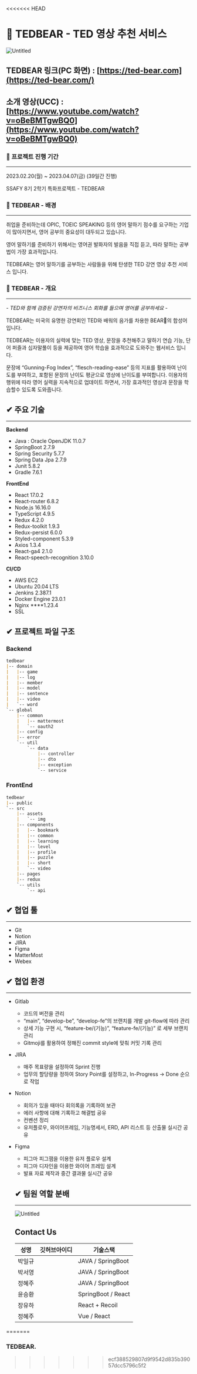<<<<<<< HEAD
# 🐻 TEDBEAR - TED 영상 추천 서비스
![Untitled](https://s3-us-west-2.amazonaws.com/secure.notion-static.com/a6a623a7-7854-4422-9d4c-dfaad9126e02/Untitled.png)

## TEDBEAR 링크(PC 화면) : [https://ted-bear.com](https://ted-bear.com/)

## 소개 영상(UCC) : [https://www.youtube.com/watch?v=oBeBMTgwBQ0](https://www.youtube.com/watch?v=oBeBMTgwBQ0)

### 👣 프로젝트 진행 기간
---
2023.02.20(월) ~ 2023.04.07(금) (39일간 진행)

SSAFY 8기 2학기 특화프로젝트 - TEDBEAR

### 🐻 TEDBEAR - 배경
---

취업을 준비하는데 OPIC, TOEIC SPEAKING 등의 영어 말하기 점수를 요구하는 기업이 많아지면서, 영어 공부의 중요성이 대두되고 있습니다.

영어 말하기를 준비하기 위해서는 영어권 발화자의 발음을 직접 듣고, 따라 말하는 공부법이 가장 효과적입니다.

TEDBEAR는 영어 말하기를 공부하는 사람들을 위해 탄생한 TED 강연 영상 추천 서비스 입니다.

### 👣 TEDBEAR - 개요

---

*- TED와 함께 검증된 강연자의 비즈니스 회화를 들으며 영어를 공부하세요 -*

TEDBEAR는 미국의 유명한 강연회인 TED와 배워의 음가를 차용한 BEAR🐻의 합성어입니다.

TEDBEAR는 이용자의 실력에 맞는 TED 영상, 문장을 추천해주고 말하기 연습 기능, 단어 퍼즐과 십자말풀이 등을 제공하여 영어 학습을 효과적으로 도와주는 웹서비스 입니다.

문장에 “Gunning-Fog Index”, “flesch-reading-ease” 등의 지표를 활용하여 난이도를 부여하고,  포함된 문장의 난이도 평균으로 영상에 난이도를 부여합니다. 이용자의 행위에 따라 영어 실력을 지속적으로 업데이트 하면서, 가장 효과적인 영상과 문장을 학습할수 있도록 도와줍니다.

## **✔ 주요 기술**

---

**Backend**

- Java : Oracle OpenJDK 11.0.7
- SpringBoot 2.7.9
- Spring Security 5.7.7
- Spring Data Jpa 2.7.9
- Junit 5.8.2
- Gradle 7.6.1

**FrontEnd**

- React 17.0.2
- React-router 6.8.2
- Node.js 16.16.0
- TypeScript 4.9.5
- Redux 4.2.0
- Redux-toolkit 1.9.3
- Redux-persist 6.0.0
- Styled-component 5.3.9
- Axios 1.3.4
- React-ga4 2.1.0
- React-speech-recognition 3.10.0

**CI/CD**

- AWS EC2
- Ubuntu 20.04 LTS
- Jenkins 2.387.1
- Docker Engine 23.0.1
- Nginx ****1.23.4
- SSL

## **✔ 프로젝트 파일 구조**

### Backend

```markdown
tedbear
|-- domain
|   |-- game
|   |-- log
|   |-- member
|   |-- model
|   |-- sentence
|   |-- video
|   `-- word
`-- global
    |-- common
    |   |-- mattermost
    |   `-- oauth2
    |-- config
    |-- error
    `-- util
        `-- data
            |-- controller
            |-- dto
            |-- exception
            `-- service
```

### FrontEnd

```markdown
tedbear
|-- public
`-- src
    |-- assets
    |   `-- img
    |-- components
    |   |-- bookmark
    |   |-- common
    |   |-- learning
    |   |-- level
    |   |-- profile
    |   |-- puzzle
    |   |-- short
    |   `-- video
    |-- pages
    |-- redux
    `-- utils
        `-- api
```

## ✔ 협업 툴

---

- Git
- Notion
- JIRA
- Figma
- MatterMost
- Webex

## ✔ 협업 환경

---

- Gitlab
    - 코드의 버전을 관리
    - “main”, “develop-be”, “develop-fe”의 브랜치를 개발 git-flow에 따라 관리
    - 상세 기능 구현 시, “feature-be/(기능)”, “feature-fe/(기능)” 로 세부 브랜치 관리
    - Gitmoji를 활용하여 정해진 commit style에 맞춰 커밋 기록 관리
- JIRA
    - 매주 목표량을 설정하여 Sprint 진행
    - 업무의 할당량을 정하여 Story Point를 설정하고, In-Progress -> Done 순으로 작업
- Notion
    - 회의가 있을 때마다 회의록을 기록하여 보관
    - 에러 사항에 대해 기록하고 해결법 공유
    - 컨벤션 정리
    - 유저플로우, 와이어프레임, 기능명세서, ERD, API 리스트 등 산출물 실시간 공유
- Figma
    - 피그마 피그잼을 이용한 유저 플로우 설계
    - 피그마 디자인을 이용한 와이어 프레임 설계
    - 발표 자료 제작과 중간 결과물 실시간 공유
    
    ## ✔ 팀원 역할 분배
    
    ---
    
    ![Untitled](https://s3-us-west-2.amazonaws.com/secure.notion-static.com/7415f17f-4cb6-4f94-aa21-bd2f50c78b97/Untitled.png)
    
    ## Contact Us
    
    | 성명 | 깃허브아이디 | 기술스택 |
    | --- | --- | --- |
    | 박일규 |  | JAVA / SpringBoot |
    | 박서영 |  | JAVA / SpringBoot |
    | 정혜주 |  | JAVA / SpringBoot |
    | 윤승환 |  | SpringBoot / React |
    | 장유하 |  | React + Recoil |
    | 정혜주 |  | Vue / React |
=======
### TEDBEAR.
>>>>>>> ecf388529807d9f9542d835b39057dcc5796c5f2
